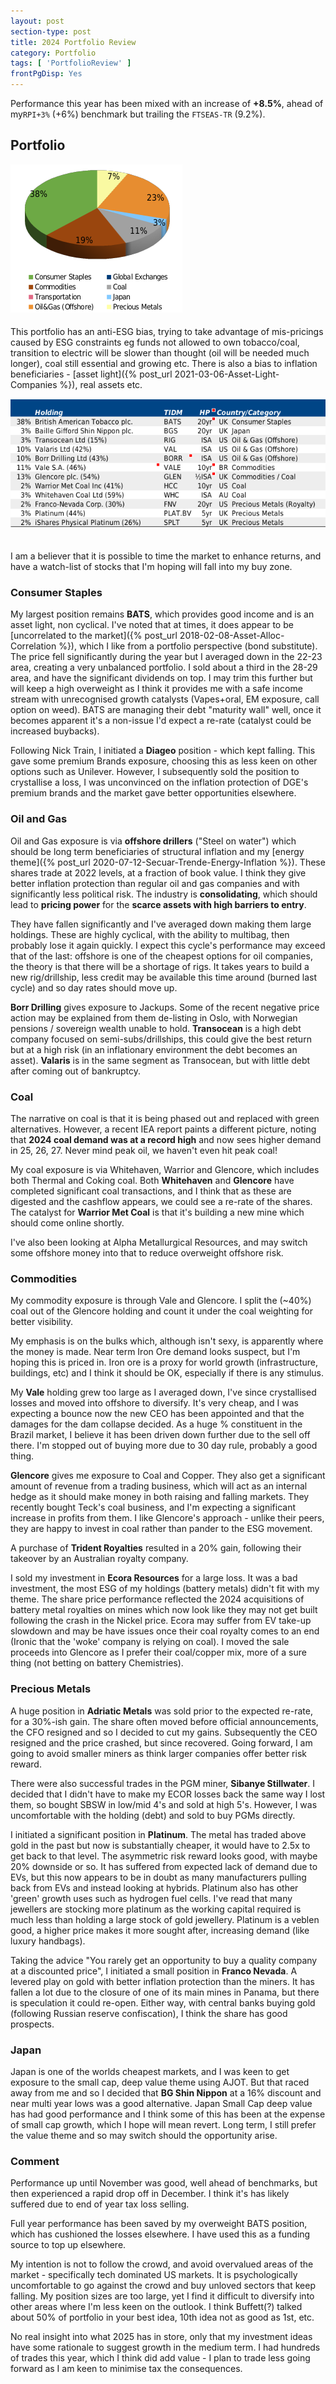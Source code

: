 ```yaml
---
layout: post
section-type: post
title: 2024 Portfolio Review
category: Portfolio
tags: [ 'PortfolioReview' ]
frontPgDisp: Yes
---
```



Performance this year has been mixed with an increase of **+8.5%**, ahead of my`RPI+3%` (+6%) benchmark but trailing the `FTSEAS-TR` 
(9.2%).    


## Portfolio

<img style="border: 0 ; padding-bottom: 5px" src="/img/2024/2024_Holdings2.png" />

This portfolio has an anti-ESG bias, trying to take advantage of mis-pricings caused by ESG constraints eg funds 
not allowed to own tobacco/coal, transition to electric will be slower than thought (oil will be needed much longer), 
coal still essential and growing etc. There is also a bias to inflation beneficiaries - 
[asset light]({% post_url 2021-03-06-Asset-Light-Companies %}), real assets etc. 

<img style="border: 0 ; padding-bottom: 20px" src="/img/2024/2024_Holdings.png" />

I am a believer that it is possible to time the market to enhance returns, and have a watch-list of stocks that I'm hoping 
will fall into my buy zone.  


### Consumer Staples

My largest position remains **BATS**, which provides good income and is an asset light, non cyclical.  I've noted that at times, 
it does appear to be [uncorrelated to the market]({% post_url 2018-02-08-Asset-Alloc-Correlation %}), which I like from a portfolio 
perspective (bond substitute).  The price fell significantly during the year but I averaged down in the 22-23 area, creating a very 
unbalanced portfolio.  I sold about a third in the 28-29 area, and have the significant dividends on top.  I may trim this further 
but will keep a high overweight as I think it provides me with a safe income stream with unrecognised growth catalysts (Vapes+oral, 
EM exposure, call option on weed).  BATS are managing their debt "maturity wall" well, once it becomes apparent it's a non-issue 
I'd expect a re-rate (catalyst could be increased buybacks).

Following Nick Train, I initiated a **Diageo** position - which kept falling.  This gave some premium Brands exposure, choosing this as 
less keen on other options such as Unilever.  However, I subsequently sold the position to crystallise a loss, I was unconvinced 
on the inflation protection of DGE's premium brands and the market gave better opportunities elsewhere.


### Oil and Gas

Oil and Gas exposure is via **offshore drillers** ("Steel on water") which should be long term beneficiaries of structural inflation 
and my [energy theme]({% post_url 2020-07-12-Secuar-Trende-Energy-Inflation %}).  These shares trade at 2022 levels, at a fraction of 
book value.   I think they give better inflation protection than regular oil and gas companies and with significantly less political 
risk.  The industry is **consolidating**, which should lead to **pricing power** for the **scarce assets with high barriers to entry**. 

They have fallen significantly and I've averaged down making them large holdings.  These are highly cyclical, with the ability 
to multibag, then probably lose it again quickly.  I expect this cycle's performance may exceed that of the last: offshore is 
one of the cheapest options for oil companies, the theory is that there will be a shortage of rigs.  It takes years to build a new 
rig/drillship,  less credit may be available this time around (burned last cycle) and so day rates should move up.

**Borr Drilling** gives exposure to Jackups.  Some of the recent negative price action may be explained from them de-listing in Oslo, with 
Norwegian pensions / sovereign wealth unable to hold.  **Transocean** is a high debt company focused on semi-subs/drillships, this could 
give the best return but at a high risk (in an inflationary environment the debt becomes an asset).  **Valaris** is in the same segment 
as Transocean, but with little debt after coming out of bankruptcy. 


### Coal

The narrative on coal is that it is being phased out and replaced with green alternatives.  However, a recent IEA report paints a 
different picture, noting that **2024 coal demand was at a record high** and now sees higher demand in 25, 26, 27.  Never mind peak oil, 
we haven't even hit peak coal!

My coal exposure is via Whitehaven, Warrior and Glencore, which includes both Thermal and Coking coal.  Both **Whitehaven** and **Glencore** 
have completed significant coal transactions, and I think that as these are digested and the cashflow appears, we could see a re-rate 
of the shares.  The catalyst for **Warrior Met Coal** is that it's building a new mine which should come online shortly.

I've also been looking at Alpha Metallurgical Resources, and may switch some offshore money into that to reduce overweight offshore risk.



### Commodities
My commodity exposure is through Vale and Glencore.  I split the (~40%) coal out of the Glencore holding and count it under the coal 
weighting for better visibility.  

My emphasis is on the bulks which, although isn't sexy, is apparently where the money is made.  Near term Iron Ore demand looks suspect, 
but I'm hoping this is priced in.  Iron ore is a proxy for world growth (infrastructure, buildings, etc) and I think it should be OK, 
especially if there is any stimulus. 

My **Vale** holding grew too large as I averaged down, I've since crystallised losses and moved into offshore to diversify.  It's very cheap, 
and I was expecting a bounce now the new CEO has been appointed and that the damages for the dam collapse decided.  As a huge % constituent 
in the Brazil market, I believe it has been driven down further due to the sell off there.  I'm stopped out of buying more due to 30 day rule, 
probably a good thing.

**Glencore** gives me exposure to Coal and Copper.   They also get a significant amount of revenue from a trading business, which will act as an 
internal hedge as it should make money in both raising and falling markets.  They recently bought Teck's coal business, and I'm expecting a 
significant increase in profits from them.  I like Glencore's approach - unlike their peers, they are happy to invest in coal rather than 
pander to the ESG movement.

A purchase of **Trident Royalties** resulted in a 20% gain, following their takeover by an Australian royalty company.

I sold my investment in **Ecora Resources** for a large loss. It was a bad investment, the most ESG of my holdings (battery metals) didn't fit 
with my theme.  The share price performance reflected the 2024 acquisitions of battery metal royalties on mines which now look like they 
may not get built following the crash in the Nickel price. Ecora may suffer from EV take-up slowdown and may be have issues once their coal 
royalty comes to an end (Ironic that the 'woke' company is relying on coal).  I moved the sale proceeds into Glencore as I prefer their 
coal/copper mix, more of a sure thing (not betting on battery Chemistries).


### Precious Metals
A huge position in **Adriatic Metals** was sold prior to the expected re-rate, for a 30%-ish gain.   The share often moved before official 
announcements, the CFO resigned and so I decided to cut my gains.  Subsequently the CEO resigned and the price crashed, but since 
recovered.  Going forward, I am going to avoid smaller miners as think larger companies offer better risk reward.

There were also successful trades in the PGM miner, **Sibanye Stillwater**.  I decided that I didn't have to make my ECOR losses back the same way 
I lost them, so bought SBSW in low/mid 4's and sold at high 5's.  However, I was uncomfortable with the holding (debt) and sold to buy PGMs directly.

I initiated a significant position in **Platinum**.  The metal has traded above gold in the past but now is substantially cheaper, it would have to 
2.5x to get back to that level.  The asymmetric risk reward looks good, with maybe 20% downside or so.  It has suffered from 
expected lack of demand due to EVs, but this now appears to be in doubt as many manufacturers pulling back from EVs and instead looking at 
hybrids.  Platinum also has other 'green' growth uses such as hydrogen fuel cells.  I've read that many jewellers are stocking more platinum 
as the working capital required is much less than holding a large stock of gold jewellery.  Platinum is a veblen good, a higher price makes 
it more sought after, increasing demand (like luxury handbags).

Taking the advice "You rarely get an opportunity to buy a quality company at a discounted price", I initiated a small position in **Franco 
Nevada**.  A levered play on gold with better inflation protection than the miners.  It has fallen a lot due to the closure of one of its 
main mines in Panama, but there is speculation it could re-open.    Either way, with central banks buying gold (following Russian reserve 
confiscation), I think the share has good prospects.


### Japan
Japan is one of the worlds cheapest markets, and I was keen to get exposure to the small cap, deep value theme using AJOT.  But that raced away 
from me and so I decided that **BG Shin Nippon** at a 16% discount and near multi year lows was a good alternative.  Japan Small Cap deep value has had 
good performance and I think some of this has been at the expense of small cap growth, which I hope will mean revert.  Long term, I still prefer the 
value theme and so may switch should the opportunity arise.


### Comment

Performance up until November was good, well ahead of benchmarks, but then experienced a rapid drop off in December.  I think it's has likely suffered due 
to end of year tax loss selling.

Full year performance has been saved by my overweight BATS position, which has cushioned the losses elsewhere.  I have used this as a funding 
source to top up elsewhere.

My intention is not to follow the crowd, and avoid overvalued areas of the market - specifically tech dominated US markets.  It is psychologically 
uncomfortable to go against the crowd and buy unloved sectors that keep falling.  My position sizes are too large, yet I find it difficult to diversify 
into other areas where I'm less keen on the outlook.  I think Buffett(?) talked about 50% of portfolio in your best idea, 10th idea not as good as 1st, etc.

No real insight into what 2025 has in store, only that my investment ideas have some rationale to suggest growth in the medium term.  I had hundreds 
of trades this year, which I think did add value - I plan to trade less going forward as I am keen to minimise tax the consequences.



